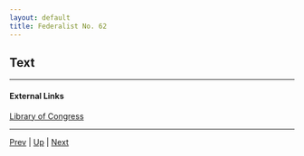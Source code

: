 ```yaml
---
layout: default
title: Federalist No. 62
---
```


## Text

---
#### External Links
[Library of Congress]()

---

[Prev](61.md) | [Up](README.md) | [Next](63.md)
